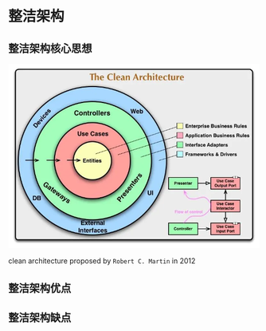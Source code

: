 # 整洁架构

## 整洁架构核心思想

![](./整洁架构.webp)

clean architecture proposed by `Robert C. Martin` in 2012 

## 整洁架构优点

## 整洁架构缺点